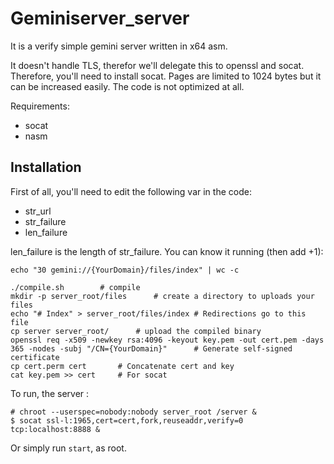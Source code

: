 # Geminiserver_server

It is a verify simple gemini server written in x64 asm.

It doesn't handle TLS, therefor we'll delegate this to openssl and socat. Therefore, you'll need to install socat. Pages are limited to 1024 bytes but it can be increased easily. The code is not optimized at all.

Requirements:
* socat
* nasm

## Installation

First of all, you'll need to edit the following var in the code:
* str_url
* str_failure
* len_failure

len_failure is the length of str_failure. You can know it running (then add +1):
```
echo "30 gemini://{YourDomain}/files/index" | wc -c
```

```
./compile.sh		# compile
mkdir -p server_root/files		# create a directory to uploads your files
echo "# Index" > server_root/files/index # Redirections go to this file
cp server server_root/		# upload the compiled binary
openssl req -x509 -newkey rsa:4096 -keyout key.pem -out cert.pem -days 365 -nodes -subj "/CN={YourDomain}"		# Generate self-signed certificate
cp cert.perm cert		# Concatenate cert and key
cat key.pem >> cert		# For socat
```

To run, the server :

```
# chroot --userspec=nobody:nobody server_root /server &
$ socat ssl-l:1965,cert=cert,fork,reuseaddr,verify=0 tcp:localhost:8888 &
```

Or simply run `start`, as root.
